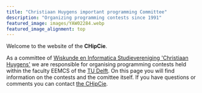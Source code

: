 ```yaml
---
title: "Christiaan Huygens important programming Committee"
description: "Organizing programming contests since 1991"
featured_image: images/YAW02284.webp
featured_image_alignment: top
---
```

Welcome to the website of the **CHipCie**.

As a committee of [Wiskunde en Informatica Studievereniging 'Christiaan Huygens'](http://ch.tudelft.nl) we are responsible for organising programming contests held within the faculty EEMCS of the <a href="?page=links">TU Delft</a>. On this page you will find information on the contests and the comittee itself. If you have questions or comments you can contact [the CHipCie](/contact).
